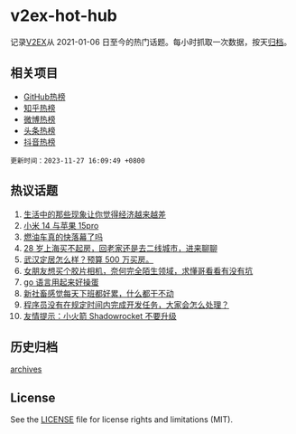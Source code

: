 # v2ex-hot-hub

 记录[V2EX](https://www.v2ex.com/)从 2021-01-06 日至今的热门话题。每小时抓取一次数据，按天[归档](archives)。
 
 ## 相关项目

- [GitHub热榜](https://github.com/snaildev/github-hot-hub)
- [知乎热榜](https://github.com/snaildev/zhihu-hot-hub)
- [微博热榜](https://github.com/snaildev/weibo-hot-hub)
- [头条热榜](https://github.com/snaildev/toutiao-hot-hub)
- [抖音热榜](https://github.com/snaildev/douyin-hot-hub)


 `更新时间：2023-11-27 16:09:49 +0800`

## 热议话题

1. [生活中的那些现象让你觉得经济越来越差](https://www.v2ex.com/t/995430)
1. [小米 14 与苹果 15pro](https://www.v2ex.com/t/995416)
1. [燃油车真的快落幕了吗](https://www.v2ex.com/t/995427)
1. [28 岁上海买不起房，回老家还是去二线城市，进来聊聊](https://www.v2ex.com/t/995358)
1. [武汉定居怎么样？预算 500 万买房。](https://www.v2ex.com/t/995480)
1. [女朋友想买个胶片相机，奈何完全陌生领域，求懂哥看看有没有坑](https://www.v2ex.com/t/995459)
1. [go 语言用起来好操蛋](https://www.v2ex.com/t/995474)
1. [新社畜感觉每天下班都好累，什么都干不动](https://www.v2ex.com/t/995322)
1. [程序员没有在规定时间内完成开发任务，大家会怎么处理？](https://www.v2ex.com/t/995469)
1. [友情提示：小火箭 Shadowrocket 不要升级](https://www.v2ex.com/t/995514)

## 历史归档

[archives](archives)

## License

See the [LICENSE](LICENSE) file for license rights and limitations (MIT).
